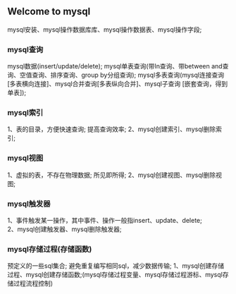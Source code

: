 ## Welcome to mysql
mysql安装、mysql操作数据库库、mysql操作数据表、mysql操作字段;

### mysql查询
mysql数据(insert/update/delete);
mysql单表查询(带In查询、带between and查询、空值查询、排序查询、group by分组查询);
mysql多表查询(mysql连接查询[多表横向连接]、mysql合并查询[多表纵向合并]、mysql子查询
[嵌套查询，得到单表]);
  
### mysql索引
1、表的目录，方便快速查询;      提高查询效率;
2、mysql创建索引、mysql删除索引;
          
### mysql视图
1、虚拟的表，不存在物理数据;     所见即所得;
2、mysql创建视图、mysql删除视图;
          
### mysql触发器
 1、事件触发某一操作，其中事件、操作一般指insert、update、delete;  
 2、mysql创建触发器、mysql删除触发器;
 
### mysql存储过程(存储函数)
 预定义的一些sql集合;   避免重复编写相同sql，减少数据传输;
 1、mysql创建存储过程、mysql创建存储函数;(mysql存储过程变量、mysql存储过程游标、mysql存储过程流程控制)
